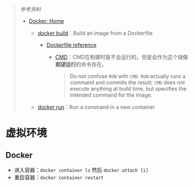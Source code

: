 > *参考资料*
>
> - [Docker: Home](https://www.docker.com/)
>
>   - [docker build](https://docs.docker.com/engine/reference/commandline/build/)：Build an image from a Dockerfile
>
>     - [Dockerfile reference](https://docs.docker.com/engine/reference/builder/)
>
>       - [CMD](https://docs.docker.com/engine/reference/builder/#cmd)：CMD在构建时是不会运行的，但是会作为这个镜像**期望运行**的命令存在。
>
>         > Do not confuse `RUN` with `CMD`. `RUN` actually runs a command and commits the result; `CMD` does not execute anything at build time, but specifies the intended command for the image.
>
>   - [docker run](https://docs.docker.com/engine/reference/commandline/run/)：Run a command in a new container

# 虚拟环境

## Docker

- 进入容器：`docker container ls` 然后 `docker attach [i]`
- 重启容器：`docker container restart`
